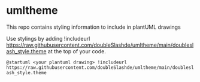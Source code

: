 # umltheme
This repo contains styling information to include in plantUML drawings

Use stylings by adding !includeurl https://raw.githubusercontent.com/doubleSlashde/umltheme/main/doubleslash_style.theme at the top of your code.

`
@startuml <your plantuml drawing>
!includeurl https://raw.githubusercontent.com/doubleSlashde/umltheme/main/doubleslash_style.theme
`
